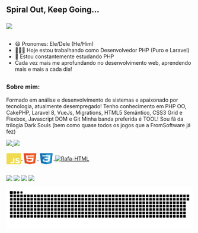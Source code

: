 ## Spiral Out, Keep Going...
<div>
 <img height="120cm" src="https://c.tenor.com/Px_PMiYXFIMAAAAC/black-swirl.gif" align="middle"/>
</div>
&nbsp;

- 😄 Pronomes: Ele/Dele (He/Him)
- 👨🏾‍💻 Hoje estou trabalhando como Desenvolvedor PHP (Puro e Laravel)
- 🐘 Estou constantemente estudando PHP
- Cada vez mais me aprofundando no desenvolvimento web, aprendendo mais e mais a cada dia!
&nbsp;

##
### Sobre mim:
 Formado em análise e desenvolvimento de sistemas e apaixonado por tecnologia, atualmente desempregado!
 Tenho conhecimento em PHP OO, CakePHP, Laravel 8, VueJs, Migrations, HTML5 Semântico, CSS3 Grid e Flexbox, Javascript DOM e Git
 Minha banda preferida é TOOL!
 Sou fã da trilogia Dark Souls (bem como quase todos os jogos que a FromSoftware já fez)
 
 <div>
  <a href="https://github.com/ewerthondev">
  <img height="180em" src="https://github-readme-stats.vercel.app/api?username=ewerthondev&show_icons=true&theme=tokyonight&include_all_commits=true&count_private=true"/>
  <img height="180em" src="https://github-readme-stats.vercel.app/api/top-langs/?username=ewerthondev&layout=compact&langs_count=7&theme=tokyonight"/>
</div>
<div style="display: inline_block"><br>
  <img align="center" alt="Rafa-Js" height="30" width="40" src="https://raw.githubusercontent.com/devicons/devicon/master/icons/javascript/javascript-plain.svg">
  <img align="center" alt="Rafa-HTML" height="30" width="40" src="https://raw.githubusercontent.com/devicons/devicon/master/icons/html5/html5-original.svg">
  <img align="center" alt="Rafa-CSS" height="30" width="40" src="https://raw.githubusercontent.com/devicons/devicon/master/icons/css3/css3-original.svg">
  <img align="center" alt="Rafa-HTML" height="30" width="40" src="https://www.php.net/images/logos/php-logo.svg">
</div>
  
  ##
 
<div> 
  <a href="https://instagram.com/Sr_Ewerth0n" target="_blank"><img src="https://img.shields.io/badge/-Instagram-%23E4405F?style=for-the-badge&logo=instagram&logoColor=white" target="_blank"></a>
 	<a href="https://www.twitch.tv/spiralout9" target="_blank"><img src="https://img.shields.io/badge/Twitch-9146FF?style=for-the-badge&logo=twitch&logoColor=white" target="_blank"></a>
  <a href = "mailto:lrewerthon@gmail.com"><img src="https://img.shields.io/badge/-Gmail-%23333?style=for-the-badge&logo=gmail&logoColor=white" target="_blank"></a>
  <a href="https://www.linkedin.com/in/ewerthon-silva" target="_blank"><img src="https://img.shields.io/badge/-LinkedIn-%230077B5?style=for-the-badge&logo=linkedin&logoColor=white" target="_blank"></a> 
 
  ![Snake animation](https://github.com/ewerthondev/ewerthondev/blob/output/github-contribution-grid-snake.svg)
 
</div>
